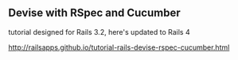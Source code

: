 Devise with RSpec and Cucumber
------------------------------
tutorial designed for Rails 3.2, here's updated to Rails 4

http://railsapps.github.io/tutorial-rails-devise-rspec-cucumber.html

